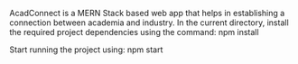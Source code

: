 AcadConnect is a MERN Stack based web app that helps in establishing a connection between academia and industry. 
In the current directory, install the required project dependencies using the command: npm install

Start running the project using: npm start
